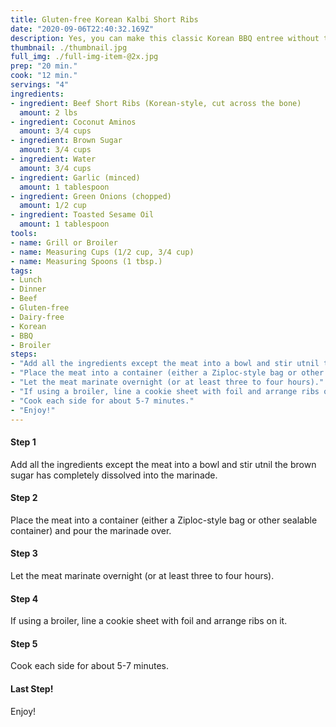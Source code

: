 ```yaml
---
title: Gluten-free Korean Kalbi Short Ribs
date: "2020-09-06T22:40:32.169Z"
description: Yes, you can make this classic Korean BBQ entree without the gluten (we're using Coconut Aminos instead of soy sauce).
thumbnail: ./thumbnail.jpg
full_img: ./full-img-item-@2x.jpg
prep: "20 min."
cook: "12 min."
servings: "4"
ingredients:
- ingredient: Beef Short Ribs (Korean-style, cut across the bone)
  amount: 2 lbs
- ingredient: Coconut Aminos
  amount: 3/4 cups
- ingredient: Brown Sugar
  amount: 3/4 cups
- ingredient: Water
  amount: 3/4 cups
- ingredient: Garlic (minced)
  amount: 1 tablespoon
- ingredient: Green Onions (chopped)
  amount: 1/2 cup
- ingredient: Toasted Sesame Oil
  amount: 1 tablespoon
tools:
- name: Grill or Broiler
- name: Measuring Cups (1/2 cup, 3/4 cup)
- name: Measuring Spoons (1 tbsp.)
tags:
- Lunch
- Dinner
- Beef
- Gluten-free
- Dairy-free
- Korean
- BBQ
- Broiler
steps:
- "Add all the ingredients except the meat into a bowl and stir utnil the brown sugar has completely dissolved into the marinade."
- "Place the meat into a container (either a Ziploc-style bag or other sealable container) and pour the marinade over."
- "Let the meat marinate overnight (or at least three to four hours)."
- "If using a broiler, line a cookie sheet with foil and arrange ribs on it."
- "Cook each side for about 5-7 minutes."
- "Enjoy!"
---
```


#### Step 1
Add all the ingredients except the meat into a bowl and stir utnil the brown sugar has completely dissolved into the marinade.

#### Step 2

Place the meat into a container (either a Ziploc-style bag or other sealable container) and pour the marinade over.

#### Step 3

Let the meat marinate overnight (or at least three to four hours).

#### Step 4

If using a broiler, line a cookie sheet with foil and arrange ribs on it.

#### Step 5

Cook each side for about 5-7 minutes.

#### Last Step!

Enjoy!